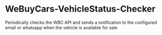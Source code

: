# WeBuyCars-VehicleStatus-Checker
Periodically checks the WBC API and sends a notification to the configured email or whatsapp when the vehicle is available for sale
